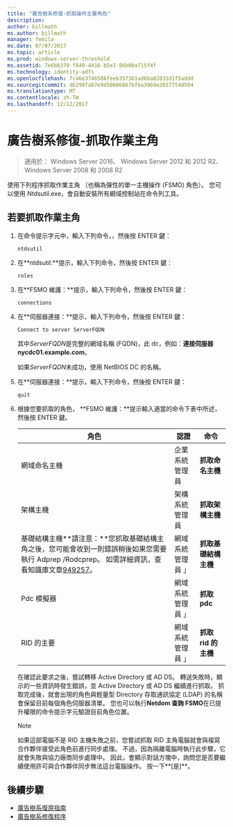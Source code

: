 ```yaml
---
title: "廣告樹系修復-抓取操作主要角色"
description: 
author: billmath
ms.author: billmath
manager: femila
ms.date: 07/07/2017
ms.topic: article
ms.prod: windows-server-threshold
ms.assetid: 7e6bb370-f840-4416-b5e2-86b0ba715f4f
ms.technology: identity-adfs
ms.openlocfilehash: 7ca6e3746586feeb3573b1ad6ba02831d1f5addd
ms.sourcegitcommit: db290fa07e9d50686667bfba3969e20377548504
ms.translationtype: MT
ms.contentlocale: zh-TW
ms.lasthandoff: 12/12/2017
---
```

# <a name="ad-forest-recovery---seizing-an-operations-master-role"></a>廣告樹系修復-抓取作業主角  

>適用於： Windows Server 2016、 Windows Server 2012 和 2012 R2、 Windows Server 2008 和 2008 R2

 使用下列程序抓取作業主角 （也稱為彈性的單一主機操作 (FSMO) 角色）。 您可以使用 Ntdsutil.exe，會自動安裝所有網域控制站在命令列工具。  
  
## <a name="to-seize-an-operations-master-role"></a>若要抓取作業主角  
  
1.  在命令提示字元中，輸入下列命令，，然後按 ENTER 鍵：  
  
    ```  
    ntdsutil  
    ```  
  
2.  在**ntdsutil:**提示，輸入下列命令，然後按 ENTER 鍵：  
  
    ```  
    roles  
    ```  
  
3.  在**FSMO 維護：**提示，輸入下列命令，然後按 ENTER 鍵：  
  
    ```  
    connections  
    ```  
  
4.  在**伺服器連接：**提示，輸入下列命令，然後按 ENTER 鍵：  
  
    ```  
    Connect to server ServerFQDN  
    ```  
  
     其中*ServerFQDN*是完整的網域名稱 (FQDN)，此 dc，例如：**連接伺服器 nycdc01.example.com**。  
  
     如果*ServerFQDN*未成功，使用 NetBIOS DC 的名稱。  
  
5.  在**伺服器連接：**提示，輸入下列命令，然後按 ENTER 鍵：  
  
    ```  
    quit  
    ```  
  
6.  根據您要抓取的角色， **FSMO 維護：**提示輸入適當的命令下表中所述，然後按 ENTER 鍵。  
  
    |角色|認證|命令|  
    |----------|-----------------|-------------|  
    |網域命名主機|企業系統管理員|**抓取命名主機**|  
    |架構主機|架構系統管理員|**抓取架構主機**|  
    |基礎結構主機**請注意：**您抓取基礎結構主角之後，您可能會收到一則錯誤稍後如果您需要執行 Adprep /Rodcprep。 如需詳細資訊，查看知識庫文章[949257](https://support.microsoft.com/kb/949257)。|網域系統管理員 」|**抓取基礎結構主機**|  
    |Pdc 模擬器|網域系統管理員 」|**抓取 pdc**|  
    |RID 的主要|網域系統管理員 」|**抓取 rid 的主機**|  
  
     在確認此要求之後，嘗試轉移 Active Directory 或 AD DS。 轉送失敗時，顯示的一些資訊時發生錯誤，並 Active Directory 或 AD DS 繼續進行抓取。 抓取完成後，就會出現的角色與輕量型 Directory 存取通訊協定 (LDAP) 的名稱會保留目前每個角色伺服器清單。 您也可以執行**Netdom 查詢 FSMO**在已提升權限的命令提示字元驗證目前角色位置。  
  
    > [!NOTE]
    >  如果這部電腦不是 RID 主機失敗之前，您嘗試抓取 RID 主角電腦就會與複寫合作夥伴接受此角色前進行同步處理。 不過，因為隔離電腦時執行此步驟，它就會失敗與協力廠商同步處理中。 因此，會顯示對話方塊中，詢問您是否要繼續使用許可與合作夥伴同步無法這台電腦操作。 按一下**[是]**。  
  
## <a name="next-steps"></a>後續步驟

- [廣告樹系復原指南](AD-Forest-Recovery-Guide.md)
- [廣告樹系修復程序](AD-Forest-Recovery-Procedures.md)
